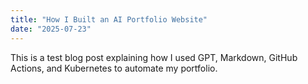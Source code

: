```yaml
---
title: "How I Built an AI Portfolio Website"
date: "2025-07-23"
---
```


This is a test blog post explaining how I used GPT, Markdown, GitHub Actions, and Kubernetes to automate my portfolio.
